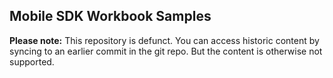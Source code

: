 ## Mobile SDK Workbook Samples 

**Please note:** This repository is defunct.  You can access historic content by syncing to an earlier commit in the git repo.  But the content is otherwise not supported.
